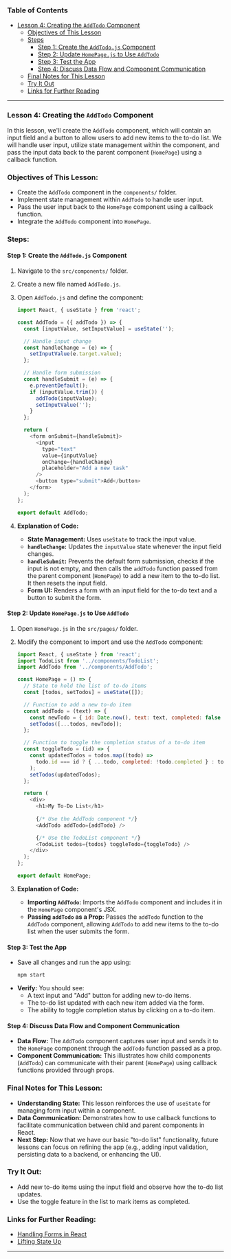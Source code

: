 ### Table of Contents
- [Lesson 4: Creating the `AddTodo` Component](#lesson-4-creating-the-addtodo-component)
  - [Objectives of This Lesson](#objectives-of-this-lesson)
  - [Steps](#steps)
    - [Step 1: Create the `AddTodo.js` Component](#step-1-create-the-addtodojs-component)
    - [Step 2: Update `HomePage.js` to Use `AddTodo`](#step-2-update-homepagejs-to-use-addtodo)
    - [Step 3: Test the App](#step-3-test-the-app)
    - [Step 4: Discuss Data Flow and Component Communication](#step-4-discuss-data-flow-and-component-communication)
  - [Final Notes for This Lesson](#final-notes-for-this-lesson)
  - [Try It Out](#try-it-out)
  - [Links for Further Reading](#links-for-further-reading)

---

### **Lesson 4: Creating the `AddTodo` Component**

In this lesson, we'll create the `AddTodo` component, which will contain an input field and a button to allow users to add new items to the to-do list. We will handle user input, utilize state management within the component, and pass the input data back to the parent component (`HomePage`) using a callback function.

### **Objectives of This Lesson:**
- Create the `AddTodo` component in the `components/` folder.
- Implement state management within `AddTodo` to handle user input.
- Pass the user input back to the `HomePage` component using a callback function.
- Integrate the `AddTodo` component into `HomePage`.

### **Steps:**

#### **Step 1: Create the `AddTodo.js` Component**
1. Navigate to the `src/components/` folder.
2. Create a new file named `AddTodo.js`.
3. Open `AddTodo.js` and define the component:
   ```javascript
   import React, { useState } from 'react';

   const AddTodo = ({ addTodo }) => {
     const [inputValue, setInputValue] = useState('');

     // Handle input change
     const handleChange = (e) => {
       setInputValue(e.target.value);
     };

     // Handle form submission
     const handleSubmit = (e) => {
       e.preventDefault();
       if (inputValue.trim()) {
         addTodo(inputValue);
         setInputValue('');
       }
     };

     return (
       <form onSubmit={handleSubmit}>
         <input
           type="text"
           value={inputValue}
           onChange={handleChange}
           placeholder="Add a new task"
         />
         <button type="submit">Add</button>
       </form>
     );
   };

   export default AddTodo;
   ```

4. **Explanation of Code:**
   - **State Management:** Uses `useState` to track the input value.
   - **`handleChange`:** Updates the `inputValue` state whenever the input field changes.
   - **`handleSubmit`:** Prevents the default form submission, checks if the input is not empty, and then calls the `addTodo` function passed from the parent component (`HomePage`) to add a new item to the to-do list. It then resets the input field.
   - **Form UI:** Renders a form with an input field for the to-do text and a button to submit the form.

#### **Step 2: Update `HomePage.js` to Use `AddTodo`**
1. Open `HomePage.js` in the `src/pages/` folder.
2. Modify the component to import and use the `AddTodo` component:
   ```javascript
   import React, { useState } from 'react';
   import TodoList from '../components/TodoList';
   import AddTodo from '../components/AddTodo';

   const HomePage = () => {
     // State to hold the list of to-do items
     const [todos, setTodos] = useState([]);

     // Function to add a new to-do item
     const addTodo = (text) => {
       const newTodo = { id: Date.now(), text: text, completed: false };
       setTodos([...todos, newTodo]);
     };

     // Function to toggle the completion status of a to-do item
     const toggleTodo = (id) => {
       const updatedTodos = todos.map((todo) =>
         todo.id === id ? { ...todo, completed: !todo.completed } : todo
       );
       setTodos(updatedTodos);
     };

     return (
       <div>
         <h1>My To-Do List</h1>
         
         {/* Use the AddTodo component */}
         <AddTodo addTodo={addTodo} />

         {/* Use the TodoList component */}
         <TodoList todos={todos} toggleTodo={toggleTodo} />
       </div>
     );
   };

   export default HomePage;
   ```

3. **Explanation of Code:**
   - **Importing `AddTodo`:** Imports the `AddTodo` component and includes it in the `HomePage` component's JSX.
   - **Passing `addTodo` as a Prop:** Passes the `addTodo` function to the `AddTodo` component, allowing `AddTodo` to add new items to the to-do list when the user submits the form.

#### **Step 3: Test the App**
- Save all changes and run the app using:
  ```bash
  npm start
  ```
- **Verify:** You should see:
  - A text input and "Add" button for adding new to-do items.
  - The to-do list updated with each new item added via the form.
  - The ability to toggle completion status by clicking on a to-do item.

#### **Step 4: Discuss Data Flow and Component Communication**
- **Data Flow:** The `AddTodo` component captures user input and sends it to the `HomePage` component through the `addTodo` function passed as a prop.
- **Component Communication:** This illustrates how child components (`AddTodo`) can communicate with their parent (`HomePage`) using callback functions provided through props.

### **Final Notes for This Lesson:**
- **Understanding State:** This lesson reinforces the use of `useState` for managing form input within a component.
- **Data Communication:** Demonstrates how to use callback functions to facilitate communication between child and parent components in React.
- **Next Step:** Now that we have our basic "to-do list" functionality, future lessons can focus on refining the app (e.g., adding input validation, persisting data to a backend, or enhancing the UI).

### **Try It Out:**
- Add new to-do items using the input field and observe how the to-do list updates.
- Use the toggle feature in the list to mark items as completed.

### **Links for Further Reading:**
- [Handling Forms in React](https://reactjs.org/docs/forms.html)
- [Lifting State Up](https://reactjs.org/docs/lifting-state-up.html)

---